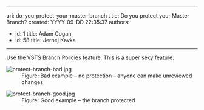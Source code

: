 

---
uri: do-you-protect-your-master-branch
title: Do you protect your Master Branch?
created: YYYY-09-DD 22:35:37
authors:
  - id: 1
    title: Adam Cogan
  - id: 58
    title: Jernej Kavka
---




<span class='intro'> Use the VSTS Branch Policies feature. This is a super sexy feature.<br> </span>

<dl class="badImage"><dt><img src="/PublishingImages/protect-branch-bad.jpg" alt="protect-branch-bad.jpg" /></dt><dd>Figure&#58; Bad example – no protection – anyone can make unreviewed changes</dd></dl><dl class="goodImage"><dt><img src="/PublishingImages/protect-branch-good.jpg" alt="protect-branch-good.jpg" /></dt><dd>Figure&#58; Good example – the branch protected</dd></dl> ​<br>


